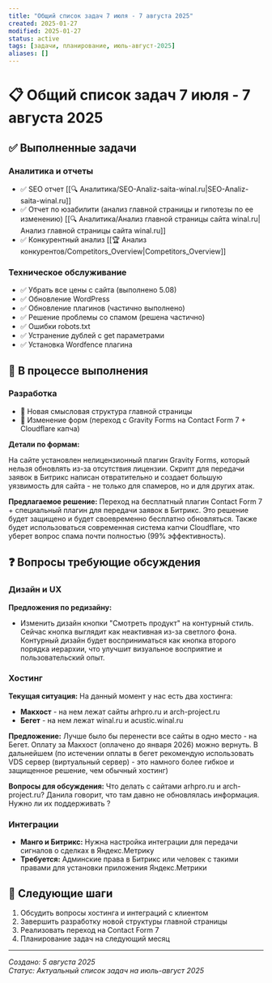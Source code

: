 ```yaml
---
title: "Общий список задач 7 июля - 7 августа 2025"
created: 2025-01-27
modified: 2025-01-27
status: active
tags: [задачи, планирование, июль-август-2025]
aliases: []
---
```


# 📋 Общий список задач 7 июля - 7 августа 2025

## ✅ Выполненные задачи

### Аналитика и отчеты

- ✅ SEO отчет [[🔍 Аналитика/SEO-Analiz-saita-winal.ru|SEO-Analiz-saita-winal.ru]]
- ✅ Отчет по юзабилити (анализ главной страницы и гипотезы по ее изменению) [[🔍 Аналитика/Анализ главной страницы сайта winal.ru|Анализ главной страницы сайта winal.ru]]
- ✅ Конкурентный анализ [[🏆 Анализ конкурентов/Competitors_Overview|Competitors_Overview]]

### Техническое обслуживание

- ✅ Убрать все цены с сайта (выполнено 5.08)
- ✅ Обновление WordPress
- ✅ Обновление плагинов (частично выполнено)
- ✅ Решение проблемы со спамом (решена частично)
- ✅ Ошибки robots.txt
- ✅ Устранение дублей с get параметрами
- ✅ Установка Wordfence плагина

## 🔄 В процессе выполнения

### Разработка

- 🔄 Новая смысловая структура главной страницы
- 🔄 Изменение форм (переход с Gravity Forms на Contact Form 7 + Cloudflare капча)

**Детали по формам:**

На сайте установлен нелицензионный плагин Gravity Forms, который нельзя обновлять из-за отсутствия лицензии. Скрипт для передачи заявок в Битрикс написан отвратительно и создает большую уязвимость для сайта - не только для спамеров, но и для других атак.

**Предлагаемое решение:**
Переход на бесплатный плагин Contact Form 7 + специальный плагин для передачи заявок в Битрикс. Это решение будет защищено и будет своевременно бесплатно обновляться. Также будет использоваться современная система капчи Cloudflare, что уберет вопрос спама почти полностью (99% эффективность).

## ❓ Вопросы требующие обсуждения

### Дизайн и UX

**Предложения по редизайну:**

- Изменить дизайн кнопки "Смотреть продукт" на контурный стиль. Сейчас кнопка выглядит как неактивная из-за светлого фона. Контурный дизайн будет восприниматься как кнопка второго порядка иерархии, что улучшит визуальное восприятие и пользовательский опыт.

### Хостинг

**Текущая ситуация:**
На данный момент у нас есть два хостинга:

- **Макхост** - на нем лежат сайты arhpro.ru и arch-project.ru
- **Бегет** - на нем лежат winal.ru и acustic.winal.ru

**Предложение:**
Лучше было бы перенести все сайты в одно место - на Бегет. Оплату за Макхост (оплачено до января 2026) можно вернуть. В дальнейшем (по истечении оплаты в бегет рекомендую использовать VDS сервер (виртуальный сервер) - это намного более гибкое и защищенное решение, чем обычный хостинг)

**Вопросы для обсуждения:**
Что делать с сайтами arhpro.ru и arch-project.ru? Данила говорит, что там давно не обновлялась информация. Нужно ли их поддерживать ?

### Интеграции

- **Манго и Битрикс:** Нужна настройка интеграции для передачи сигналов о сделках в Яндекс.Метрику
- **Требуется:** Админские права в Битрикс или человек с такими правами для установки приложения Яндекс.Метрики

## 📅 Следующие шаги

1. Обсудить вопросы хостинга и интеграций с клиентом
2. Завершить разработку новой структуры главной страницы
3. Реализовать переход на Contact Form 7
4. Планирование задач на следующий месяц

---

_Создано: 5 августа 2025_  
_Статус: Актуальный список задач на июль-август 2025_
